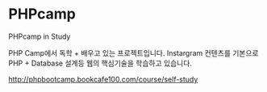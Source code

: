 # PHPcamp
PHPcamp in Study

PHP Camp에서 독학 + 배우고 있는 
프로젝트입니다. Instargram 컨텐츠를 기본으로
PHP + Database 설계등 웹의 핵심기술을 학습하고 있습니다.

http://phpbootcamp.bookcafe100.com/course/self-study